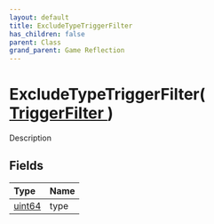 ```yaml
---
layout: default
title: ExcludeTypeTriggerFilter
has_children: false
parent: Class
grand_parent: Game Reflection
---
```

# ExcludeTypeTriggerFilter( [ TriggerFilter ](/riftbreaker-wiki/docs/game-reflection/classes/trigger_filter/) )
Description 

## Fields

| Type | Name |
|:----------|:--------------|
| [uint64](/riftbreaker-wiki/docs/game-reflection/components/uint64/) | type |

